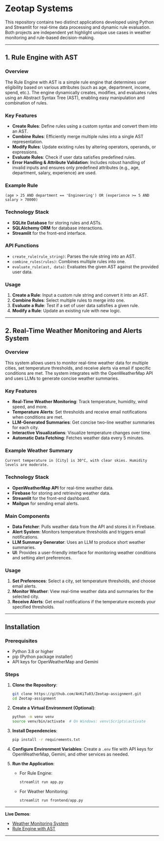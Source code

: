 # Zeotap Systems

This repository contains two distinct applications developed using Python and Streamlit for real-time data processing and dynamic rule evaluation. Both projects are independent yet highlight unique use cases in weather monitoring and rule-based decision-making.

---

## 1. Rule Engine with AST

### Overview

The Rule Engine with AST is a simple rule engine that determines user eligibility based on various attributes (such as age, department, income, spend, etc.). The engine dynamically creates, modifies, and evaluates rules using an Abstract Syntax Tree (AST), enabling easy manipulation and combination of rules.

### Key Features

- **Create Rules**: Define rules using a custom syntax and convert them into an AST.
- **Combine Rules**: Efficiently merge multiple rules into a single AST representation.
- **Modify Rules**: Update existing rules by altering operators, operands, or expressions.
- **Evaluate Rules**: Check if user data satisfies predefined rules.
- **Error Handling & Attribute Validation**: Includes robust handling of invalid inputs and ensures only predefined attributes (e.g., age, department, salary, experience) are used.

### Example Rule

```plaintext
(age > 25 AND department == 'Engineering') OR (experience >= 5 AND salary > 70000)
```

### Technology Stack

- **SQLite Database** for storing rules and ASTs.
- **SQLAlchemy ORM** for database interactions.
- **Streamlit** for the front-end interface.

### API Functions

- `create_rule(rule_string)`: Parses the rule string into an AST.
- `combine_rules(rules)`: Combines multiple rules into one.
- `evaluate_rule(ast, data)`: Evaluates the given AST against the provided user data.

### Usage

1. **Create a Rule**: Input a custom rule string and convert it into an AST.
2. **Combine Rules**: Select multiple rules to merge into one.
3. **Evaluate a Rule**: Test if a set of user data satisfies a given rule.
4. **Modify a Rule**: Update an existing rule with new logic.

---

## 2. Real-Time Weather Monitoring and Alerts System

### Overview

This system allows users to monitor real-time weather data for multiple cities, set temperature thresholds, and receive alerts via email if specific conditions are met. The system integrates with the OpenWeatherMap API and uses LLMs to generate concise weather summaries.

### Key Features

- **Real-Time Weather Monitoring**: Track temperature, humidity, wind speed, and more.
- **Temperature Alerts**: Set thresholds and receive email notifications when conditions are met.
- **LLM-Generated Summaries**: Get concise two-line weather summaries for each city.
- **Interactive Visualizations**: Visualize temperature changes over time.
- **Automatic Data Fetching**: Fetches weather data every 5 minutes.

### Example Weather Summary

```plaintext
Current temperature in [City] is 30°C, with clear skies. Humidity levels are moderate.
```

### Technology Stack

- **OpenWeatherMap API** for real-time weather data.
- **Firebase** for storing and retrieving weather data.
- **Streamlit** for the front-end dashboard.
- **Mailgun** for sending email alerts.

### Main Components

- **Data Fetcher**: Pulls weather data from the API and stores it in Firebase.
- **Alert System**: Monitors temperature thresholds and triggers email notifications.
- **LLM Summary Generator**: Uses an LLM to produce short weather summaries.
- **UI**: Provides a user-friendly interface for monitoring weather conditions and setting alert preferences.

### Usage

1. **Set Preferences**: Select a city, set temperature thresholds, and choose email alerts.
2. **Monitor Weather**: View real-time weather data and summaries for the selected city.
3. **Receive Alerts**: Get email notifications if the temperature exceeds your specified thresholds.

---

## Installation

### Prerequisites

- Python 3.8 or higher
- pip (Python package installer)
- API keys for OpenWeatherMap and Gemini

### Steps

1. **Clone the Repository**:
   ```bash
   git clone https://github.com/AnKiTu03/Zeotap-assignment.git
   cd Zeotap-assignment
   ```

2. **Create a Virtual Environment (Optional)**:
   ```bash
   python -m venv venv
   source venv/bin/activate  # On Windows: venv\Scripts\activate
   ```

3. **Install Dependencies**:
   ```bash
   pip install -r requirements.txt
   ```

4. **Configure Environment Variables**:
   Create a `.env` file with API keys for OpenWeatherMap, Gemini, and other services as needed.

5. **Run the Application**:
   - For Rule Engine:
     ```bash
     streamlit run app.py
     ```
   - For Weather Monitoring:
     ```bash
     streamlit run frontend/app.py
     ```

---

**Live Demos**:

- [Weather Monitoring System](https://weather-zeotap.streamlit.app/)
- [Rule Engine with AST](https://ast-zeotap.streamlit.app/)

--- 
